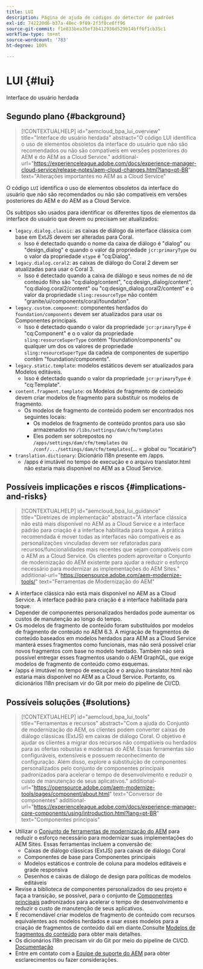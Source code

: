 ```yaml
---
title: LUI
description: Página de ajuda de códigos do detector de padrões
exl-id: 742220d6-b37a-48ec-9f89-2f3f0ce6ff96
source-git-commit: f1e833bea35ef3b412936d529b14bff6f1cb35c1
workflow-type: tm+mt
source-wordcount: '783'
ht-degree: 100%

---
```


# LUI {#lui}

Interface do usuário herdada

## Segundo plano {#background}

>[!CONTEXTUALHELP]
>id="aemcloud_bpa_lui_overview"
>title="Interface do usuário herdada"
>abstract="O código LUI identifica o uso de elementos obsoletos da interface do usuário que não são recomendados ou não são compatíveis em versões posteriores do AEM e do AEM as a Cloud Service."
>additional-url="https://experienceleague.adobe.com/docs/experience-manager-cloud-service/release-notes/aem-cloud-changes.html?lang=pt-BR" text="Alterações importantes no AEM as a Cloud Service"

O código `LUI` identifica o uso de elementos obsoletos da interface do usuário que não são recomendados ou não são compatíveis em versões posteriores do AEM e do AEM as a Cloud Service.

Os subtipos são usados para identificar os diferentes tipos de elementos da interface do usuário que devem ou precisam ser atualizados:

* `legacy.dialog.classic`: as caixas de diálogo da interface clássica com base em ExtJS devem ser alteradas para Coral.
   * Isso é detectado quando o nome da caixa de diálogo é &quot;dialog&quot; ou &quot;design_dialog&quot; e quando 
o valor da propriedade `jcr:primaryType` ou o valor da propriedade `xtype` é &quot;cq:Dialog&quot;.
* `legacy.dialog.coral2`: as caixas de diálogo do Coral 2 devem ser atualizadas para usar o Coral 3.
   * Isso é detectado quando a caixa de diálogo e seus nomes de nó de conteúdo filho são &quot;cq:dialog/content&quot;, 
&quot;cq:design_dialog/content&quot;, &quot;cq:dialog.coral2/content&quot; ou &quot;cq:design_dialog.coral2/content&quot;
e o valor da propriedade `sling:resourceType` não contém &quot;granite/ui/components/coral/foundation&quot;.
* `legacy.custom.component`: componentes herdados do `foundation/components` devem ser atualizados para usar os Componentes principais.
   * Isso é detectado quando o valor da propriedade `jcr:primaryType` é &quot;cq:Component&quot; e o
     o valor da propriedade `sling:resourceSuperType` contém &quot;foundation/components&quot; ou qualquer um dos
     os valores de propriedade `sling:resourceSuperType` da cadeia de componentes de supertipo contêm &quot;foundation/components&quot;.
* `legacy.static.template`: modelos estáticos devem ser atualizados para Modelos editáveis.
   * Isso é detectado quando o valor da propriedade `jcr:primaryType` é &quot;cq:Template&quot;.
* `content.fragment.template`: os Modelos de fragmento de conteúdo devem criar modelos de fragmento para substituir os modelos de fragmento.
   * Os modelos de fragmento de conteúdo podem ser encontrados nos seguintes locais:
      * Os modelos de fragmento de conteúdo prontos para uso são armazenados no `/libs/settings/dam/cfm/templates`
      * Eles podem ser sobrepostos no  `/apps/settings/dam/cfm/templates`  ou  `/conf/.../settings/dam/cfm/templates`(... = global ou “locatário”)
* `translation.dictionary`: Dicionário I18n presente em /apps.
   * /apps é imutável no tempo de execução e o arquivo translator.html não estaria mais disponível no AEM as a Cloud Service.

## Possíveis implicações e riscos {#implications-and-risks}

>[!CONTEXTUALHELP]
>id="aemcloud_bpa_lui_guidance"
>title="Diretrizes de implementação"
>abstract="A interface clássica não está mais disponível no AEM as a Cloud Service e a interface padrão para criação é a interface habilitada para toque. A prática recomendada é mover todas as interfaces não compatíveis e as personalizações vinculadas devem ser refatoradas para recursos/funcionalidades mais recentes que sejam compatíveis com o AEM as a Cloud Service. Os clientes podem aproveitar o Conjunto de modernização do AEM existente para ajudar a reduzir o esforço necessário para modernizar as implementações do AEM Sites."
>additional-url="https://opensource.adobe.com/aem-modernize-tools/" text="Ferramentas de Modernização do AEM"

* A interface clássica não está mais disponível no AEM as a Cloud Service. A interface padrão para criação é a interface habilitada para toque.
* Depender de componentes personalizados herdados pode aumentar os custos de manutenção ao longo do tempo.
* Os modelos de fragmento de conteúdo foram substituídos por modelos de fragmento de conteúdo no AEM 6.3. A migração de fragmentos de conteúdo baseados em modelos herdados para AEM as a Cloud Service manterá esses fragmentos como funcionais, mas não será possível criar novos fragmentos com base no modelo herdado. Também não será possível entregar esses fragmentos usando o AEM GraphQL, que exige modelos de fragmento de conteúdo como esquemas.
* /apps é imutável no tempo de execução e o arquivo translator.html não estaria mais disponível no AEM as a Cloud Service. Portanto, os dicionários I18n precisam vir do Git por meio do pipeline de CI/CD.

## Possíveis soluções {#solutions}

>[!CONTEXTUALHELP]
>id="aemcloud_bpa_lui_tools"
>title="Ferramentas e recursos"
>abstract="Com a ajuda do Conjunto de modernização do AEM, os clientes podem converter caixas de diálogo clássicas (ExtJS) em caixas de diálogo Coral. O objetivo é ajudar os clientes a migrar dos recursos não compatíveis ou herdados para as ofertas robustas e modernas do AEM. Essas ferramentas são configuráveis, extensíveis e possuem reconhecimento de configuração. Além disso, explore a substituição de componentes personalizados pelo conjunto de componentes principais padronizados para acelerar o tempo de desenvolvimento e reduzir o custo de manutenção de seus aplicativos."
>additional-url="https://opensource.adobe.com/aem-modernize-tools/pages/component/about.html" text="Conversor de componentes"
>additional-url="https://experienceleague.adobe.com/docs/experience-manager-core-components/using/introduction.html?lang=pt-BR" text="Componentes principais"

* Utilizar o [Conjunto de ferramentas de modernização do AEM](https://opensource.adobe.com/aem-modernize-tools/) para reduzir o esforço necessário para modernizar suas implementações do AEM Sites. Essas ferramentas incluem a conversão de:
   * Caixas de diálogo clássicas (ExtJS) para caixas de diálogo Coral
   * Componentes de base para Componentes principais
   * Modelos estáticos e controle de coluna para modelos editáveis e grade responsiva
   * Desenhos e caixas de diálogo de design para políticas de modelos editáveis
* Revise a biblioteca de componentes personalizados do seu projeto e faça a transição, se possível, para o conjunto de [Componentes principais](https://experienceleague.adobe.com/docs/experience-manager-core-components/using/introduction.html?lang=pt-BR) padronizados para acelerar o tempo de desenvolvimento e reduzir o custo de manutenção de seus aplicativos.
* É recomendável criar modelos de fragmento de conteúdo com recursos equivalentes aos modelos herdados e usar esses modelos para a criação de fragmentos de conteúdo dali em diante.Consulte [Modelos de fragmentos do conteúdo](https://experienceleague.adobe.com/docs/experience-manager-65/assets/content-fragments/content-fragments-models.html?lang=pt-BR) para obter mais detalhes.
* Os dicionários I18n precisam vir do Git por meio do pipeline de CI/CD. [Documentação](https://experienceleague.adobe.com/docs/experience-manager-cloud-service/content/release-notes/aem-cloud-changes.html?lang=pt-BR#apps-libs-immutable)
* Entre em contato com a [Equipe de suporte do AEM](https://helpx.adobe.com/br/enterprise/using/support-for-experience-cloud.html) para obter esclarecimentos ou fazer considerações.
